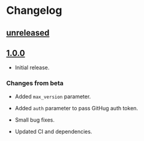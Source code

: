 # Changelog

## [unreleased]

## [1.0.0]

- Initial release.

### Changes from beta

- Added `max_version` parameter.

- Added `auth` parameter to pass GitHug auth token.

- Small bug fixes.

- Updated CI and dependencies.

[unreleased]: https://github.com/taminomara/python-vhs/compare/v1.0.0...HEAD
[1.0.0]: https://github.com/taminomara/python-vhs/releases/tag/v1.0.0
